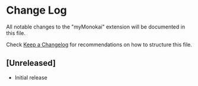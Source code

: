 # Change Log

All notable changes to the "myMonokai" extension will be documented in this file.

Check [Keep a Changelog](http://keepachangelog.com/) for recommendations on how to structure this file.

## [Unreleased]

- Initial release
